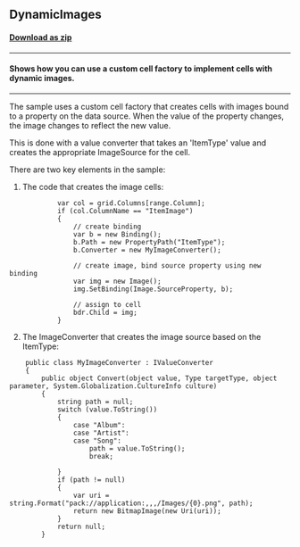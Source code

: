 ## DynamicImages
#### [Download as zip](https://grapecity.github.io/DownGit/#/home?url=https://github.com/GrapeCity/ComponentOne-WPF-Samples/tree/master/NET_462/FlexGrid/CS/DynamicImages/DynamicImages)
____
#### Shows how you can use a custom cell factory to implement cells with dynamic images.
____
The sample uses a custom cell factory that creates cells with images bound to a
property on the data source. When the value of the property changes, the image
changes to reflect the new value.

This is done with a value converter that takes an 'ItemType' value and creates
the appropriate ImageSource for the cell.

There are two key elements in the sample:

1) The code that creates the image cells:

```
            var col = grid.Columns[range.Column];
            if (col.ColumnName == "ItemImage")
            {
                // create binding
                var b = new Binding();
                b.Path = new PropertyPath("ItemType");
                b.Converter = new MyImageConverter();

                // create image, bind source property using new binding
                var img = new Image();
                img.SetBinding(Image.SourceProperty, b);
                
                // assign to cell
                bdr.Child = img;
            }
```
2) The ImageConverter that creates the image source based on the ItemType:

```
    public class MyImageConverter : IValueConverter
    {
        public object Convert(object value, Type targetType, object parameter, System.Globalization.CultureInfo culture)
        {
            string path = null;
            switch (value.ToString())
            {
                case "Album":
                case "Artist":
                case "Song":
                    path = value.ToString();
                    break;
          
            }
            if (path != null)
            {
                var uri = string.Format("pack://application:,,,/Images/{0}.png", path);
                return new BitmapImage(new Uri(uri));
            }
            return null;
        }
```